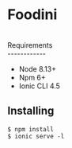 <h1>Foodini</h1>
<br>
Requirements
<br>
------------

* Node 8.13+
* Npm 6+
* Ionic CLI 4.5

Installing
------------

```
$ npm install
$ ionic serve -l
```

